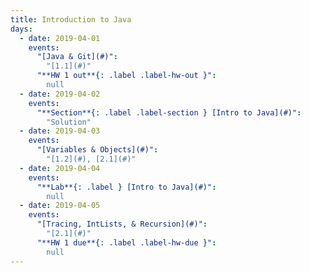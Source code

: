 ```yaml
---
title: Introduction to Java
days:
  - date: 2019-04-01
    events:
      "[Java & Git](#)":
        "[1.1](#)"
      "**HW 1 out**{: .label .label-hw-out }":
        null
  - date: 2019-04-02
    events:
      "**Section**{: .label .label-section } [Intro to Java](#)":
        "Solution"
  - date: 2019-04-03
    events:
      "[Variables & Objects](#)":
        "[1.2](#), [2.1](#)"
  - date: 2019-04-04
    events:
      "**Lab**{: .label } [Intro to Java](#)":
        null
  - date: 2019-04-05
    events:
      "[Tracing, IntLists, & Recursion](#)":
        "[2.1](#)"
      "**HW 1 due**{: .label .label-hw-due }":
        null
---
```

